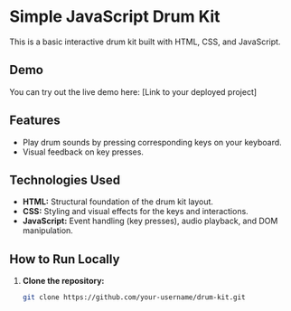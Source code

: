 # Simple JavaScript Drum Kit

This is a basic interactive drum kit built with HTML, CSS, and JavaScript. 

## Demo

You can try out the live demo here: [Link to your deployed project] 

## Features

- Play drum sounds by pressing corresponding keys on your keyboard.
- Visual feedback on key presses.

## Technologies Used

- **HTML:** Structural foundation of the drum kit layout.
- **CSS:**  Styling and visual effects for the keys and interactions.
- **JavaScript:** Event handling (key presses), audio playback, and DOM manipulation.

## How to Run Locally

1. **Clone the repository:**
   ```bash
   git clone https://github.com/your-username/drum-kit.git